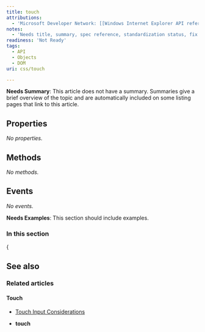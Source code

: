```yaml
---
title: touch
attributions:
  - 'Microsoft Developer Network: [[Windows Internet Explorer API reference](http://msdn.microsoft.com/en-us/library/ie/hh828809%28v=vs.85%29.aspx) Article]'
notes:
  - 'Needs title, summary, spec reference, standardization status, fix table coding in Notes'
readiness: 'Not Ready'
tags:
  - API
  - Objects
  - DOM
uri: css/touch

---
```

**Needs Summary**: This article does not have a summary. Summaries give a brief overview of the topic and are automatically included on some listing pages that link to this article.

## <span>Properties</span>

*No properties.*

## <span>Methods</span>

*No methods.*

## <span>Events</span>

*No events.*

**Needs Examples**: This section should include examples.

### <span>In this section</span>

{

## <span>See also</span>

### <span>Related articles</span>

#### <span>Touch</span>

-   [Touch Input Considerations](/concepts/mobile_web/touch)

-   **touch**
